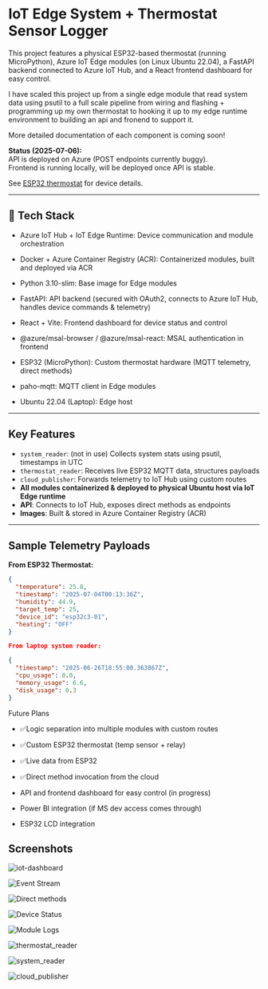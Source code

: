 # IoT Edge System + Thermostat Sensor Logger

This project features a physical ESP32-based thermostat (running MicroPython), Azure IoT Edge modules (on Linux Ubuntu 22.04), a FastAPI backend connected to Azure IoT Hub, and a React frontend dashboard for easy control.

I have scaled this project up from a single edge module that read system data using psutil to a full scale pipeline from wiring and flashing + programming up my own thermostat to hooking it up to my edge runtime environment to building an api and fronend to support it.

More detailed documentation of each component is coming soon!

**Status (2025-07-06):**  
API is deployed on Azure (POST endpoints currently buggy).  
Frontend is running locally, will be deployed once API is stable.

See [ESP32 thermostat](./thermostat-prototype/) for device details.

---

## 🔧 Tech Stack

- Azure IoT Hub + IoT Edge Runtime: Device communication and module orchestration

- Docker + Azure Container Registry (ACR): Containerized modules, built and deployed via ACR

- Python 3.10-slim: Base image for Edge modules

- FastAPI: API backend (secured with OAuth2, connects to Azure IoT Hub, handles device commands & telemetry)

- React + Vite: Frontend dashboard for device status and control

- @azure/msal-browser / @azure/msal-react: MSAL authentication in frontend

- ESP32 (MicroPython): Custom thermostat hardware (MQTT telemetry, direct methods)

- paho-mqtt: MQTT client in Edge modules

- Ubuntu 22.04 (Laptop): Edge host
---

##  Key Features

- `system_reader`: (not in use) Collects system stats using psutil, timestamps in UTC
- `thermostat_reader`: Receives live ESP32 MQTT data, structures payloads
- `cloud_publisher`: Forwards telemetry to IoT Hub using custom routes
- **All modules containerized & deployed to physical Ubuntu host via IoT Edge runtime**
- **API**: Connects to IoT Hub, exposes direct methods as endpoints
- **Images**: Built & stored in Azure Container Registry (ACR)

---

##  Sample Telemetry Payloads

**From ESP32 Thermostat:**
```json
{
  "temperature": 25.8,
  "timestamp": "2025-07-04T00:13:36Z",
  "humidity": 44.9,
  "target_temp": 25,
  "device_id": "esp32c3-01",
  "heating": "OFF"
}

From laptop system reader:

{
  "timestamp": "2025-06-26T18:55:00.363867Z",
  "cpu_usage": 0.0,
  "memory_usage": 6.6,
  "disk_usage": 0.3
}
```


 Future Plans

- ✅Logic separation into multiple modules with custom routes

- ✅Custom ESP32 thermostat (temp sensor + relay)

- ✅Live data from ESP32

- ✅Direct method invocation from the cloud

- API and frontend dashboard for easy control (in progress)

- Power BI integration (if MS dev access comes through)

- ESP32 LCD integration




## Screenshots

![iot-dashboard](/screenshots/iot-dashboard.png)

![Event Stream](/screenshots/CLI-stream.png)

![Direct methods](/screenshots/direct-methods.png)

![Device Status](/screenshots/sensorLogger-device.png)

![Module Logs](/screenshots/reader-and-publisher-logs.png)

![thermostat_reader](/screenshots/thermostat_logger.png)

![system_reader](/screenshots/system_reader.png)

![cloud_publisher](/screenshots/cloud_publisher.png)
